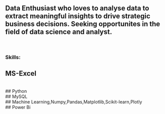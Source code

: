 
## Data Enthusiast who loves to analyse data to extract meaningful insights to drive strategic business decisions. Seeking opportunites in the field of data science and analyst.
<br>

### Skills: 
## MS-Excel                                                   
<br>
## Python 
<br>
## MySQL
<br>
## Machine Learning,Numpy,Pandas,Matplotlib,Scikit-learn,Plotly
<br>
## Power Bi


<!--
**avii-07/avii-07** is a ✨ _special_ ✨ repository because its `README.md` (this file) appears on your GitHub profile.

Here are some ideas to get you started:

- 🔭 I’m currently working on ...
- 🌱 I’m currently learning ...
- 👯 I’m looking to collaborate on ...
- 🤔 I’m looking for help with ...
- 💬 Ask me about ...
- 📫 How to reach me: ...
- 😄 Pronouns: ...
- ⚡ Fun fact: ...
-->
